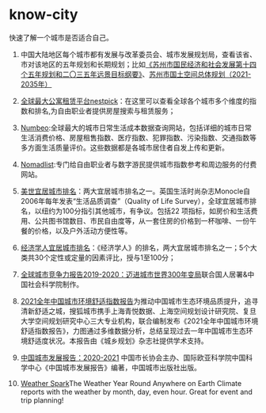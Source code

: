 # know-city
快速了解一个城市是否适合自己。

1. 中国大陆地区每个城市都有发展与改革委员会、城市发展规划局，查看该省、市对该地区的五年规划和长期规划；比如[《苏州市国民经济和社会发展第十四个五年规划和二〇三五年远景目标纲要》](http://fg.suzhou.gov.cn/szfgw/zcwj/202103/8744ca454d5242cda4fd9c9747a8b3a4.shtml)、[苏州市国土空间总体规划（2021-2035年）](http://sfj.suzhou.gov.cn/policy/Upload/20211213144957_60dce523b3884b50bae19b0eae198f8c.pdf)


2. [全球最大公寓租赁平台nestpick](https://www.nestpick.com/)：在这里可以查看全球各个城市多个维度的指数和排名,为自由职业者提供房屋搜索与租赁服务；

3. [Numbeo](https://www.numbeo.com/cost-of-living/):全球最大的城市日常生活成本数据查询网站，包括详细的城市日常生活消费价格、房屋租售指数、医疗指数、犯罪指数、污染指数、交通指数等多方面生活质量评价。这些数据都是各城市居住者自发上传和更新。

4. [Nomadlist](https://nomadlist.com/):专门给自由职业者与数字游民提供城市指数参考和周边服务的付费网站。

5. [美世宜居城市排名](https://mobilityexchange.mercer.com/insights/quality-of-living-rankings)：两大宜居城市排名之一。英国生活时尚杂志Monocle自2006年每年发表“生活品质调查”（Quality of Life Survey），全球宜居城市排名，以纽约为100分指引其他城市，有争议。包括22 项指标，如房价和生活费用、公共图书馆数目、市民自由度等，从一套住房的价格到一杯咖啡、一份午餐的价格，以及户外活动方便性等。

6. [经济学人宜居城市排名](https://www.eiu.com/n/campaigns/global-liveability-index-2021/)：《经济学人》的排名，两大宜居城市排名之一；5个大类共30个定性或定量的因素评比，授与1至100分；

7. [全球城市竞争力报告2019-2020：迈进城市世界300年变局](https://unhabitat.org/sites/default/files/2020/10/quanqiujingzhengli2019-zhongwenban12.1.pdf)联合国人居署&中国社会科学院制作。

8. [2021全年中国城市环境舒适指数报告](https://www.163.com/dy/article/H3TRUQN705149666.html)为推动中国城市生态环境品质提升，追寻清新舒适之城，搜狐城市携手上海青悦数据、上海空间规划设计研究院、复旦大学空间规划研究中心三大专业机构，联合编制发布《2021全年中国城市环境舒适指数报告》，力图通过多维数据分析，总结呈现过去一年中国城市生态环境舒适度状况。本报告由《城乡规划》杂志社提供学术支持。

9. [中国城市发展报告：2020-2021](http://bj.ieaschina.org/photos/277BDBB0_5824D952.pdf) 中国市长协会主办、国际欧亚科学院中国科学中心《中国城市发展报告》编著，中国城市出版社出版。

10. [Weather Spark](weatherspark.com)The Weather Year Round Anywhere on Earth
Climate reports with the weather by month, day, even hour. Great for event and trip planning!